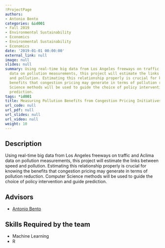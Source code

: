 ```yaml
---
!ProjectPage
authors:
- Antonio Bento
categories: &id001
- Fall 2019
- Environmental Sustainability
- Economics
- Environmental Sustainability
- Economics
date: '2019-01-01 00:00:00'
external_link: null
image: null
slides: null
summary: Using real-time big data from Los Angeles freeways on traffic and Aclima
  data on pollution measurements, this project will estimate the links between speed
  and pollution. Estimating this relationship properly is crucial for knowing the
  benefits that congestion pricing may generate in terms of pollution reduction. Computer
  Science methods will be used to guide the choice of policy intervention and guide
  prediction.
tags: *id001
title: Measuring Pollution Benefits from Congestion Pricing Initiatives
url_code: null
url_pdf: null
url_slides: null
url_video: null
weight: 10
---
```

## Description

Using real-time big data from Los Angeles freeways on traffic and Aclima data on pollution measurements, this project will estimate the links between speed and pollution. Estimating this relationship properly is crucial for knowing the benefits that congestion pricing may generate in terms of pollution reduction. Computer Science methods will be used to guide the choice of policy intervention and guide prediction.




## Advisors

* [Antonio Bento](../../../author/antonio-bento)

## Skills Required by the team


* Machine Learning
* R